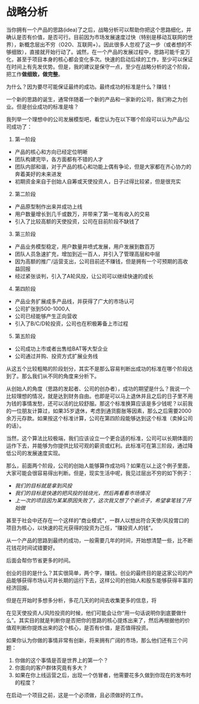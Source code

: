 # 战略分析

当你拥有一个产品的思路(idea)了之后，战略分析可以帮助你把这个思路细化，并确认是否有价值，是否可行。目前因为市场发展速度过快（特别是移动互联网的世界），新概念层出不穷（O2O、互联网+）。因此很多人忽视了这一步（或者想的不够细致），直接就开始行动了。诚然，在一个产品的发展过程中，思路可能千变万化，甚至于项目本身的核心都会变化多次。快速的启动后续的工作，至少可以保证在时间上有先发优势。但是，我的建议是保守一点，至少在战略分析的这个阶段，把工作**做细致，做完整**。

为什么？因为要尽可能保证最终的成功。最终成功的标准是什么？赚钱！

一个新的思路的诞生，通常伴随着一个新的产品和一家新的公司，我们称之为创业。但是创业成功的标准是啥？

我列举一个理想中的公司发展模型吧，看您认为在以下哪个阶段可以认为产品/公司成功了：

1. 第一阶段
  * 产品的核心和方向已经定位明晰
  * 团队构建完毕，各方面都有不错的人才
  * 团队内部和谐，对于产品的核心和功能上偶有争论，但是大家都在齐心协力的奔着美好的未来进发
  * 初期资金来自于创始人自筹或天使投资人，日子过得比较紧，但是很充实
2. 第二阶段
  * 产品原型制作出来并成功上线
  * 用户数量增长到几千或数万，并带来了第一笔有收入的交易
  * 引入了比较高额的天使投资，公司在目前阶段不缺钱了
3. 第三阶段
  * 产品业务模型稳定，用户数量井喷式发展，用户发展到数百万
  * 团队人员急速扩充，增加到近一百人，并引入了管理高层和中层
  * 因为高额的推广/运营支出，公司目前还不赚钱，但是拥有一个可预期的高收益回报
  * 经过紧张谈判，引入了A轮风投，让公司可以继续快速的成长
4. 第四阶段
  * 产品业务扩展成多产品线，并获得了广大的市场认可
  * 公司扩张到500-1000人
  * 公司已经能够产生正向营收
  * 引入了B/C/D轮投资，公司也在积极筹备上市过程
5. 第五阶段
  * 公司成功上市或者出售给BAT等大型企业
  * 公司通过并购、投资方式扩展业务线

从这五个比较粗略的阶段划分，其实不是那么容易判断出成功的标准在哪个阶段达到了。那么我们从不同的角度来分析下。

从创始人的角度（思路的发起者、公司的创办者），成功的期望是什么？我说一个比较理想的情况，就是达到财务自由。也即是可以马上退休并且之后的日子里不用为钱的事情发愁，还可以活的比较舒服。那这个标准换算应该是多少钱呢？以前我的一位朋友计算过，如果35岁退休，考虑到通货膨胀等因素，那么之后需要2000余万元存款。如果按这个标准计算，公司在第四阶段能够达到这个标准（卖掉公司的话）。

当然，这个算法比较极端，我们应该设立一个更合适的标准，公司可以长期体面的运作下去，并能够为你提供比较可观的薪资或红利。此标准可在第三阶段，通过降低公司的发展速度实现。

那么，前面两个阶段，公司的创始人能够算作成功吗？如果在以上这个例子里面，大家可能会很容易得出判断。但是，现实生活中呢，我见过层出不穷的如下例子：

* *我们的目标就是拿到风投*
* *我们的目标是快速的把风投的钱烧光，然后再看看市场情况*
* *上一次的项目因为某某原因失败了，这次我又想了个新点子，希望拿笔钱了开始做*

甚至于社会中还存在一个这样的"商业模式"，一群人以想出符合天使/风投胃口的项目为核心，以快速的花光获得的投资为己任，“赚投资人的钱”。



从一个产品的思路到最终的成功，一般需要几年的时间，开始想清楚一些，比不断花钱花时间试错要好。

后面会帮你节省更多的时间。

创业的目的是什么？其实很简单，两个字，赚钱。创业的最终目的是这家公司的产品能够获得市场认可并长期的运行下去，这样公司的创始人和股东能够获得丰富的经济回报。

但是在开始时多想多分析，多花几天的时间去收集更多的信息，将





在见天使投资人/风险投资的时候，他们可能会让你“用一句话说明你到底要做什么”。其实目的就是判断你是否把你的思路的核心提炼出来了，然后再根据他的价值观判断你提炼出来的这个核心，是否有价值，是否值得投资。

如果你认为你做的事情非常有创新，将来拥有广阔的市场，那么他们还有三个问题：

1. 你做的这个事情是否是世界上的第一个？
2. 你面向的客户群体究竟有多大？
3. 如果在你上线运营之后，出现一个仿冒者，他需要花多久做到你现在的发布时的程度？


在启动一个项目之前，这是一个必须做，且必须做好的工作。
